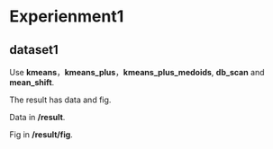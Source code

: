 # Experienment1

## dataset1

Use **kmeans**，**kmeans_plus**，**kmeans_plus_medoids**, **db_scan** and **mean_shift**.

The result has data and fig.

Data in **/result**.

Fig in **/result/fig**. 

